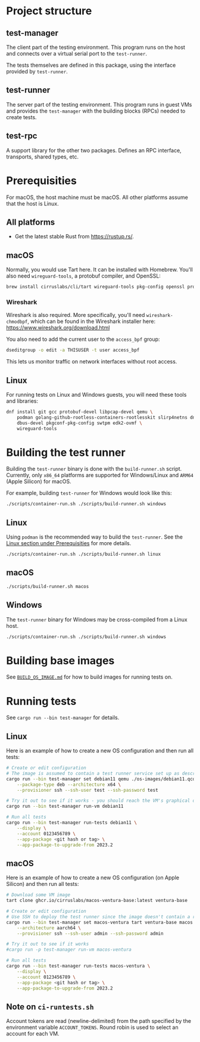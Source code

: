 # Project structure

## test-manager

The client part of the testing environment. This program runs on the host and connects over a
virtual serial port to the `test-runner`.

The tests themselves are defined in this package, using the interface provided by `test-runner`.

## test-runner

The server part of the testing environment. This program runs in guest VMs and provides the
`test-manager` with the building blocks (RPCs) needed to create tests.

## test-rpc

A support library for the other two packages. Defines an RPC interface, transports, shared types,
etc.

# Prerequisities

For macOS, the host machine must be macOS. All other platforms assume that the host is Linux.

## All platforms

* Get the latest stable Rust from https://rustup.rs/.

## macOS

Normally, you would use Tart here. It can be installed with Homebrew. You'll also need
`wireguard-tools`, a protobuf compiler, and OpenSSL:

```bash
brew install cirruslabs/cli/tart wireguard-tools pkg-config openssl protobuf
```

### Wireshark

Wireshark is also required. More specifically, you'll need `wireshark-chmodbpf`, which can be found
in the Wireshark installer here: https://www.wireshark.org/download.html

You also need to add the current user to the `access_bpf` group:

```bash
dseditgroup -o edit -a THISUSER -t user access_bpf
```

This lets us monitor traffic on network interfaces without root access.

## Linux

For running tests on Linux and Windows guests, you will need these tools and libraries:

```bash
dnf install git gcc protobuf-devel libpcap-devel qemu \
    podman golang-github-rootless-containers-rootlesskit slirp4netns dnsmasq \
    dbus-devel pkgconf-pkg-config swtpm edk2-ovmf \
    wireguard-tools
```

# Building the test runner

Building the `test-runner` binary is done with the `build-runner.sh` script.
Currently, only `x86_64` platforms are supported for Windows/Linux and `ARM64` (Apple Silicon) for macOS.

For example, building `test-runner` for Windows would look like this:

``` bash
./scripts/container-run.sh ./scripts/build-runner.sh windows
```

## Linux
Using `podman` is the recommended way to build the `test-runner`. See the [Linux section under Prerequisities](#Prerequisities) for more details.

``` bash
./scripts/container-run.sh ./scripts/build-runner.sh linux
```

## macOS

``` bash
./scripts/build-runner.sh macos
```

## Windows
The `test-runner` binary for Windows may be cross-compiled from a Linux host.

``` bash
./scripts/container-run.sh ./scripts/build-runner.sh windows
```

# Building base images

See [`BUILD_OS_IMAGE.md`](./docs/BUILD_OS_IMAGE.md) for how to build images for running tests on.

# Running tests

See `cargo run --bin test-manager` for details.

## Linux

Here is an example of how to create a new OS configuration and then run all tests:

```bash
# Create or edit configuration
# The image is assumed to contain a test runner service set up as described in ./docs/BUILD_OS_IMAGE.md
cargo run --bin test-manager set debian11 qemu ./os-images/debian11.qcow2 linux \
    --package-type deb --architecture x64 \
    --provisioner ssh --ssh-user test --ssh-password test

# Try it out to see if it works - you should reach the VM's graphical desktop environment
cargo run --bin test-manager run-vm debian11

# Run all tests
cargo run --bin test-manager run-tests debian11 \
    --display \
    --account 0123456789 \
    --app-package <git hash or tag> \
    --app-package-to-upgrade-from 2023.2
```

## macOS

Here is an example of how to create a new OS configuration (on Apple Silicon) and then run all
tests:

```bash
# Download some VM image
tart clone ghcr.io/cirruslabs/macos-ventura-base:latest ventura-base

# Create or edit configuration
# Use SSH to deploy the test runner since the image doesn't contain a runner
cargo run --bin test-manager set macos-ventura tart ventura-base macos \
    --architecture aarch64 \
    --provisioner ssh --ssh-user admin --ssh-password admin

# Try it out to see if it works
#cargo run -p test-manager run-vm macos-ventura

# Run all tests
cargo run --bin test-manager run-tests macos-ventura \
    --display \
    --account 0123456789 \
    --app-package <git hash or tag> \
    --app-package-to-upgrade-from 2023.2
```

## Note on `ci-runtests.sh`

Account tokens are read (newline-delimited) from the path specified by the environment variable
`ACCOUNT_TOKENS`. Round robin is used to select an account for each VM.
